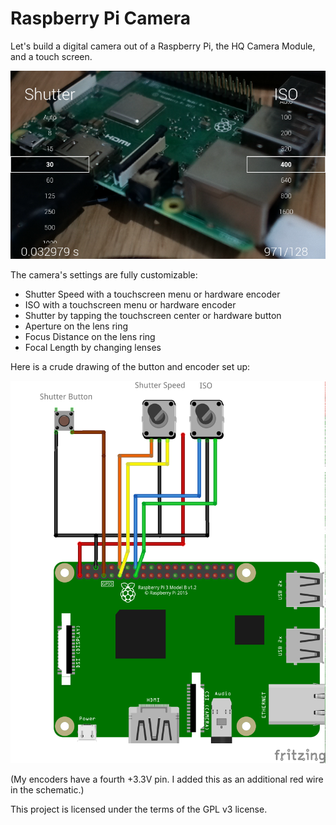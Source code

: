 # Raspberry Pi Camera

Let's build a digital camera out of a Raspberry Pi, the HQ Camera Module, and a touch screen.

![screenshot](screenshot.png)

The camera's settings are fully customizable:

- Shutter Speed with a touchscreen menu or hardware encoder
- ISO with a touchscreen menu or hardware encoder
- Shutter by tapping the touchscreen center or hardware button
- Aperture on the lens ring
- Focus Distance on the lens ring
- Focal Length by changing lenses

Here is a crude drawing of the button and encoder set up:

![schematic](schematic.png)

(My encoders have a fourth +3.3V pin. I added this as an additional red wire in the schematic.)

This project is licensed under the terms of the GPL v3 license.
